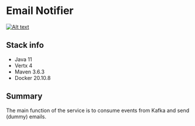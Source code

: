 # Email Notifier

[![Alt text](https://img.shields.io/badge/vert.x-4.1.4-purple.svg)](https://vertx.io)

## Stack info
- Java 11
- Vertx 4
- Maven 3.6.3
- Docker 20.10.8

## Summary

The main function of the service is to consume  events from Kafka and send (dummy) emails.
